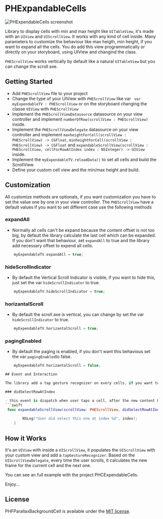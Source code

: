 PHExpandableCells
===================

![PHExpendableCells screenshot](https://github.com/pi3r0/PHExpendableCells/blob/master/images/example.PNG?raw=true "Screenshot")

Library to display cells with min and max height like `UITableView`, it's made with an `UIView` and `UIScrollView`. It works with any kind of cell inside. Many parameters to customize the behaviour like max heigth, min height, if you want to expand all the cells. You do add this view programmatically or directly on your storyboard, using UIView and changind the class. 

`PHEScrollView` works vertically by default like a natural `UITableView` but you can change the scroll axe. 


## Getting Started

- Add `PHEScrollView` file to your project
- Change the type of your UIView with `PHEScrollView` like var ` var myExpendableTV : PHEScrollView` or on the storyboard changing the classe `UIView` with `PHEScrollView`
- Implement the `PHEScrollViewDatasource` datasource on your view controller and implement `numberOfRow(scrollView : PHEScrollView)` inside.
- Implement the `PHEScrollViewDelegate` datasource on your view controller and implement `maxheightForCell(scrollView : PHEScrollView) -> CGFloat`, `minheightForCell(scrollView : PHEScrollView) -> CGFloat` and `expandableScrollView(scrollView : PHEScrollView, cellForRowAtIndex index : NSInteger) -> UIView` inside.
- Implement the `myExpendableTV.reloadData()` to set all cells and build the ScrollView.
- Define your custom cell view and the min/max height and build.

## Customization 

All customize methods are optionals, if you want customization you have to set the value one by one in your view controller.
The `PHEScrollView` have a default values if you want to set different case use the following methods

### expandAll

- Normally all cells can't be expand because the content offset is not too big, by default the library calculate the last cell which can be expanded. If you don't want that behaviour, set `expandAll` to true and the library add necessary offset to expend all cells.

```swift
	myExpendableTV.expandAll = true;
```

### hideScrollIndicator

- By default the Vertical Scroll Indicator is visible, if you want to hide this, just set the var `hideScrollIndicator` to true. 

```swift
 	myExpendableTV.hideScrollIndicator = true;
```
### horizantalScroll

- By default the scroll axe is vertical, you can change by set the var `hideScrollIndicator` to true. 

```swift
 	myExpendableTV.horizantalScroll = true;
```

### pagingEnabled

- By default the paging is enabled, if you don't want this behavious set the var `pagingEnabled`to false. 

```swift
 	myExpendableTV.horizantalScroll = false;

## Event and Interaction 

The library add a tap gesture recognizer on every cells, if you want to catch the user interation, you have to to add `PHEScrollViewDelegate` in your view controller and this following method 

### didSelectRowAtIndex

- this event is dispatch when user taps a cell, after the new content Offset setup.
```swift
 func expandableScrollView(scrollView: PHEScrollView, didSelectRowAtIndex index: NSInteger) {
       
        NSLog("User did select this one at index %d", index);
    }
```


## How it Works

It's an `UIView` with inside a `UIScrollView`, it populates the `UIScrollView` with your custom view and add a `tapGestureRecognizer`. Based on the `UIScrollViewDelegate`, every time the user scrolls, it calculates the new frame for the current cell and the next one. 


You can see an full example with the project PHCExpendableCells.

Enjoy...

## License

PHFParallaxBackgroundCell is available under the [MIT license](LICENSE).